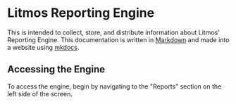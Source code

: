 # Litmos Reporting Engine 

This is intended to collect, store, and distribute information about Litmos' Reporting Engine. This documentation is written in [Markdown][1] and made into a website using [mkdocs][2].

[1]: https://www.markdownguide.org/
[2]: https://www.mkdocs.org/

## Accessing the Engine

To access the engine, begin by navigating to the "Reports" section on the left side of the screen. 